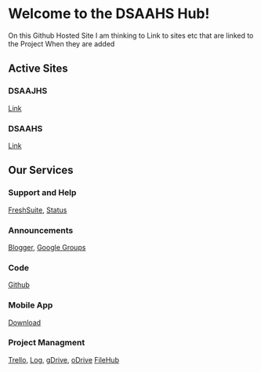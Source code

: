 # Welcome to the DSAAHS Hub! 
On this Github Hosted Site I am thinking to Link to sites etc that are linked to the Project When they are added
## Active Sites
### DSAAJHS
[Link](https://dsaahs-vault.web.app/classic/old.html)
### DSAAHS
[Link](https://dsaahs-vault.web.app/)
## Our Services
### Support and Help
[FreshSuite](https://dsaahs.freshdesk.com),
[Status](https://dsaahs.statuspage.io/)
### Announcements 
[Blogger](https://dsaahs.blogspot.com/),
[Google Groups](https://groups.google.com/g/dsaajhs-vault)
### Code 
[Github](https://github.com/DamianSwanAAJHS2)
### Mobile App
[Download](https://dsaahs-vault.web.app/files/dsaahsvault_embed.apk)
### Project Managment
[Trello](https://trello.com/dsaahs),
[Log](https://dsaahs-vault.web.app/update.html),
[gDrive](https://dsaahs-vault.web.app/files/drive.html),
[oDrive](https://onedrive.live.com/redir.aspx?cid=90f3488695a75843&resid=90F3488695A75843!152&parId=90F3488695A75843!101&authkey=!AP8RWOVs_y6EU9A)
[FileHub](https://dsaahs.gitbook.io/files/)
